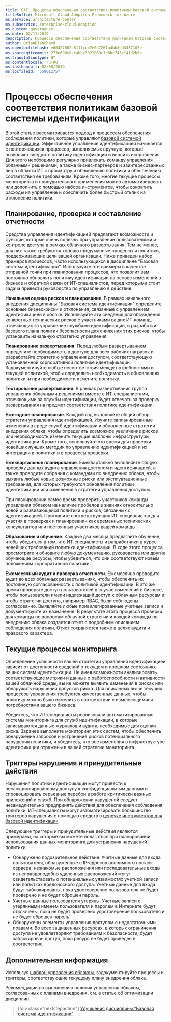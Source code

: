 ```yaml
---
title: CAF. Процессы обеспечения соответствия политикам базовой системы идентификации
titleSuffix: Microsoft Cloud Adoption Framework for Azure
ms.service: architecture-center
ms.subservice: enterprise-cloud-adoption
ms.custom: governance
ms.date: 02/11/2019
description: Процессы обеспечения соответствия политикам базовой системы идентификации
author: BrianBlanchard
ms.openlocfilehash: e00427662c811fccb7e0a7261a4bb3dd3437103e
ms.sourcegitcommit: 273e690c0cfabbc3822089c7d8bc743ef41d2b6e
ms.translationtype: HT
ms.contentlocale: ru-RU
ms.lasthandoff: 02/08/2019
ms.locfileid: "55901275"
---
```

# <a name="identity-baseline-policy-compliance-processes"></a>Процессы обеспечения соответствия политикам базовой системы идентификации

В этой статье рассматривается подход к процессам обеспечения соблюдения политики, которые управляют [базовой системой идентификации](./overview.md). Эффективное управление идентификацией начинается с повторяющихся процессов, выполняемых вручную, которые позволяют внедрить политику идентификации и вносить исправления. Для этого необходимо регулярно привлекать команду управления облачными решениями, а также бизнес-партнеров и заинтересованных лиц в области ИТ к просмотру и обновлению политики и обеспечению соответствия ее требованиям. Кроме того, многие текущие процессы мониторинга и принудительного применения можно автоматизировать или дополнить с помощью набора инструментов, чтобы сократить расходы на управление и обеспечить более быстрый отклик на отклонение политики.

## <a name="planning-review-and-reporting-processes"></a>Планирование, проверка и составление отчетности

Средства управления идентификацией предлагают возможности и функции, которые очень полезны при управлении пользователями и контроле доступа в рамках облачного развертывания. Тем не менее, для них также требуются хорошо продуманные процессы и политики, поддерживающие цели вашей организации. Ниже приведен набор примеров процессов, часто использующихся в дисциплине "Базовая система идентификации". Используйте эти примеры в качестве отправной точки при планировании процессов, что позволит вам постоянно обновлять политику идентификации на основе изменений в бизнесе и обратной связи от ИТ-специалистов, перед которыми стоит задача привести руководство по управлению в действие.

**Начальная оценка рисков и планирование**. В рамках начального внедрения дисциплины "Базовая система идентификации" определите основные бизнес-риски и отклонения, связанные с управлением идентификацией в облаке. Используйте эти сведения для обсуждения конкретных технических рисков с участниками ваших ИТ-команд, отвечающих за управление службами идентификации, и разработки базового плана политик безопасности для снижения этих рисков, чтобы установить начальную стратегию управления.

**Планирование развертывания**. Перед любым развертыванием определите необходимость в доступе для всех рабочих нагрузок и разработайте стратегию управления доступом, соответствующую установленной корпоративной политике идентификации. Задокументируйте любые несоответствия между потребностями и текущей политикой, чтобы определить необходимость в обновлениях политики, и при необходимости измените политику.

**Тестирование развертывания**. В рамках развертывания группа управления облачными решениями вместе с ИТ-специалистами, отвечающими за службы идентификации, будет отвечать за проверку развертывания на предмет соответствия политике идентификации.

**Ежегодное планирование**. Каждый год выполняйте общий обзор стратегии управления идентификацией. Изучите запланированные изменения в среде служб идентификации и обновленные стратегии внедрения облака, чтобы определить возможное увеличение рисков или необходимость изменить текущие шаблоны инфраструктуры идентификации. Кроме того, используйте это время для проверки новейших лучших методик по управлению идентификацией и их интеграции в политики и в процессы проверки.

**Ежеквартальное планирование**. Ежеквартально выполняйте общую проверку данных аудита управления доступом и идентификацией, а также проводите собрания с командами по внедрению облака, чтобы выявить любые новые возможные риски или эксплуатационные требования, для которых требуются обновления политики идентификации или изменения в стратегии управления доступом.

При планировании самое время проверить участников команды управления облаком на наличие пробелов в знаниях относительно новой и развивающейся политики и рисков, связанных с идентификацией. Пригласите соответствующих ИТ-специалистов для участия в проверках и планировании как временных технических консультантов или постоянных участников вашей команды.  

**Образование и обучение**. Каждые два месяца предлагайте обучение, чтобы убедиться в том, что ИТ-специалисты и разработчики в курсе новейших требований политики идентификации. В ходе этого процесса просмотрите и обновите любую документацию, руководства или другие обучающие ресурсы, чтобы убедиться, что они соответствуют новым положениям корпоративной политики.

**Ежемесячный аудит и проверка отчетности**. Ежемесячно проводите аудит во всех облачных развертываниях, чтобы обеспечить их постоянную согласованность с политикой идентификации. В это же время проверьте доступ пользователей в случае изменений в бизнесе, чтобы пользователи имели надлежащий доступ к облачным ресурсам и чтобы стратегии доступа, например RBAC, были соблюдены согласованно. Выявляйте любые привилегированные учетные записи и документируйте их назначение. В результате этого процесса проверки для команды по вопросам облачной стратегии и каждой команды по внедрению облака создается отчет с подробным описанием соблюдения политики. Отчет сохраняется также в целях аудита и правового характера.

## <a name="ongoing-monitoring-processes"></a>Текущие процессы мониторинга

Определение успешности вашей стратегии управления идентификацией зависит от доступности сведений о текущем и прошлом состояниях ваших систем идентификации. Не имея возможности анализировать соответствующие метрики и данные о работоспособности и активности вашей облачной среды, вы не можете выявить изменения в рисках или обнаружить нарушения допусков риска. Для описанных выше текущих процессов управления требуются качественные данные, чтобы политику можно было изменить в соответствии с изменяющимися потребностями вашего бизнеса.

Убедитесь, что ИТ-специалисты реализовали автоматизированные системы мониторинга для служб идентификации, в которые записываются данные журналов и аудита, необходимые для оценки риска. Заранее выполните мониторинг этих систем, чтобы обеспечить обнаружение запросов и устранение рисков потенциального нарушения политики, и убедитесь, что все изменения в инфраструктуре идентификации отражены в вашей стратегии мониторинга.

## <a name="violation-triggers-and-enforcement-actions"></a>Триггеры нарушения и принудительные действия

Нарушения политики идентификации могут привести к несанкционированному доступу к конфиденциальным данным и спровоцировать серьезные перебои в работе критически важных приложений и служб. При обнаружении нарушений следует незамедлительно предпринять действия для обеспечения соблюдения политики. ИТ-специалисты могут автоматизировать большинство триггеров нарушения с помощью средств в [цепочке инструментов для базовой идентификации](toolchain.md).

Следующие триггеры и принудительные действия являются примерами, на которые вы можете полагаться при планировании использования данных мониторинга для устранения нарушений политики:

- Обнаружено подозрительное действие. Учетные данные для входа пользователя, обнаруженные с IP-адресов анонимного прокси-сервера, незнакомые расположения или последовательные входы из неправдоподобно удаленных расположений могут свидетельствовать о потенциальных уязвимостях учетной записи или попытках вредоносного доступа. Учетные данные для входа будут заблокированы, пока удостоверение пользователя не будет проверено и не будет сброшен пароль.
- Учетные данные пользователя утеряны. Учетные записи с утерянными именем пользователя и паролем в Интернете будут отключены, пока не будет проверено удостоверение пользователя и не будет сброшен пароль.
- Обнаружены элементы управления доступом с недостаточными правами. Во всех защищенных ресурсах, в которых ограничения доступа не удовлетворяют требованиям к безопасности, будет заблокирован доступ, пока ресурс не будет приведен в соответствие.

## <a name="next-steps"></a>Дополнительная информация

Используя [шаблон управления облаком](./template.md), задокументируйте процессы и триггеры, соответствующие текущему плану внедрения облака.

Рекомендации по выполнению политик управления облаком, согласованных с планами внедрения, см. в статье об оптимизации дисциплин.

> [!div class="nextstepaction"]
> [Улучшения дисциплины "Базовая система идентификации"](./discipline-improvement.md)
